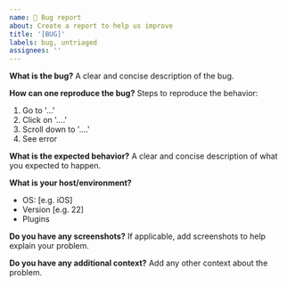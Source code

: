 ```yaml
---
name: 🐛 Bug report
about: Create a report to help us improve
title: '[BUG]'
labels: bug, untriaged
assignees: ''
---
```


**What is the bug?**
A clear and concise description of the bug.

**How can one reproduce the bug?**
Steps to reproduce the behavior:
1. Go to '...'
2. Click on '....'
3. Scroll down to '....'
4. See error

**What is the expected behavior?**
A clear and concise description of what you expected to happen.

**What is your host/environment?**
 - OS: [e.g. iOS]
 - Version [e.g. 22]
 - Plugins

**Do you have any screenshots?**
If applicable, add screenshots to help explain your problem.

**Do you have any additional context?**
Add any other context about the problem.

